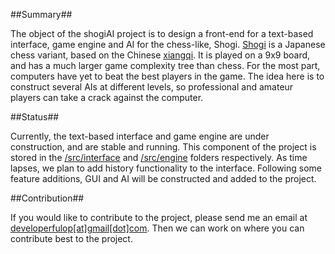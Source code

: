 ##Summary##

The object of the shogiAI project is to design a front-end for a text-based interface, game engine and AI for the chess-like, Shogi. [Shogi](http://en.wikipedia.org/wiki/Shogi) is a Japanese chess variant, based on the Chinese [xiangqi](http://en.wikipedia.org/wiki/Shogi). It is played on a 9x9 board, and has a much larger game complexity tree than chess. For the most part, computers have yet to beat the best players in the game. The idea here is to construct several AIs at different levels, so professional and amateur players can take a crack against the computer.

##Status##

Currently, the text-based interface and game engine are under construction, and are stable and running. This component of the project is stored in the [/src/interface](https://github.com/richiebful/shogi/tree/master/src/interface) and [/src/engine](https://github.com/richiebful/shogi/tree/master/src/engine) folders respectively. As time lapses, we plan to add history functionality to the interface. Following some feature additions, GUI and AI will be constructed and added to the project.

##Contribution##

If you would like to contribute to the project, please send me an email at [developerfulop\[at\]gmail\[dot\]com](mailto:developerfulop@gmail.com). Then we can work on where you can contribute best to the project.
